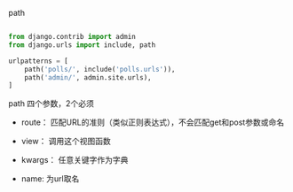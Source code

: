 
path
``` python

from django.contrib import admin
from django.urls import include, path

urlpatterns = [
    path('polls/', include('polls.urls')),
    path('admin/', admin.site.urls),
]
```
path 四个参数，2个必须
- route：
    匹配URL的准则（类似正则表达式），不会匹配get和post参数或命名
	
- view： 
    调用这个视图函数

- kwargs：
    任意关键字作为字典
	
- name:
    为url取名
	
	
	